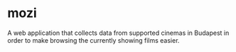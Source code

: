 # mozi
A web application that collects data from supported cinemas in Budapest in order to make browsing the currently showing films easier.
